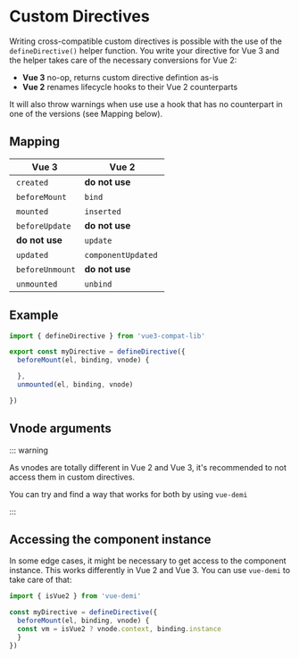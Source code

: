 # Custom Directives

Writing cross-compatible custom directives is possible with the use of the `defineDirective()` helper function. You write your directive for Vue 3 and the helper takes care of the necessary conversions for Vue 2:

* **Vue 3** no-op, returns custom directive defintion as-is
* **Vue 2** renames lifecycle hooks to their Vue 2 counterparts

It will also throw warnings when use use a hook that has no counterpart in one of the versions (see Mapping below).

## Mapping

| Vue 3           | Vue 2              |
|-----------------|--------------------|
| `created`       | **do not use**     |
| `beforeMount`   | `bind`             |
| `mounted`       | `inserted`         |
| `beforeUpdate`  | **do not use**     |
| **do not use**  | `update`           |
| `updated`       | `componentUpdated` |
| `beforeUnmount` | **do not use**     |
| `unmounted`     | `unbind`           |


## Example

```js
import { defineDirective } from 'vue3-compat-lib'

export const myDirective = defineDirective({
  beforeMount(el, binding, vnode) {

  },
  unmounted(el, binding, vnode)

})
```

## Vnode arguments

::: warning
  
  As vnodes are totally different in Vue 2 and Vue 3, it's recommended to not access them in custom directives.

  You can try and find a way that works for both by using `vue-demi`

:::

## Accessing the component instance
  
In some edge cases, it might be necessary to get access to the component instance. This works differently in Vue 2 and Vue 3. You can use `vue-demi` to take care of that:

```js
import { isVue2 } from 'vue-demi'

const myDirective = defineDirective({
  beforeMount(el, binding, vnode) {
  const vm = isVue2 ? vnode.context, binding.instance
  }
})
```
